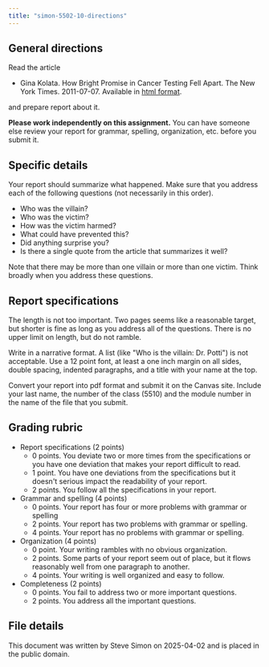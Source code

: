 ```yaml
---
title: "simon-5502-10-directions"
---
```


## General directions

Read the article

-   Gina Kolata. How Bright Promise in Cancer Testing Fell Apart. The New York Times. 2011-07-07. Available in [html format][ref-kolata-2011].

[ref-kolata-2011]: https://www.nytimes.com/2011/07/08/health/research/08genes.html

and prepare report about it.

**Please work independently on this assignment.** You can have someone else review your report for grammar, spelling, organization, etc. before you submit it.

## Specific details

Your report should summarize what happened. Make sure that you address each of the following questions (not necessarily in this order).

-   Who was the villain?
-   Who was the victim?
-   How was the victim harmed?
-   What could have prevented this?
-   Did anything surprise you?
-   Is there a single quote from the article that summarizes it well?

Note that there may be more than one villain or more than one victim. Think broadly when you address these questions.

## Report specifications

The length is not too important. Two pages seems like a reasonable target, but shorter is fine as long as you address all of the questions. There is no upper limit on length, but do not ramble.

Write in a narrative format. A list (like "Who is the villain: Dr. Potti") is not acceptable. Use a 12 point font, at least a one inch margin on all sides, double spacing, indented paragraphs, and a title with your name at the top.

Convert your report into pdf format and submit it on the Canvas site. Include your last name, the number of the class (5510) and the module number in the name of the file that you submit.

## Grading rubric

-   Report specifications (2 points)
    -   0 points. You deviate two or more times from the specifications or you have one deviation that makes your report difficult to read.
    -   1 point. You have one deviations from the specifications but it doesn't serious impact the readability of your report.
    -   2 points. You follow all the specifications in your report.
-   Grammar and spelling (4 points)
    -   0 points. Your report has four or more problems with grammar or spelling
    -   2 points. Your report has two problems with grammar or spelling.
    -   4 points. Your report has no problems with grammar or spelling.
-   Organization (4 points)
    -   0 point. Your writing rambles with no obvious organization.
    -   2 points. Some parts of your report seem out of place, but it flows reasonably well from one paragraph to another.
    -   4 points. Your writing is well organized and easy to follow.
-   Completeness (2 points)
    -   0 points. You fail to address two or more important questions.
    -   2 points. You address all the important questions.

## File details

This document was written by Steve Simon on 2025-04-02 and is placed in the public domain.
